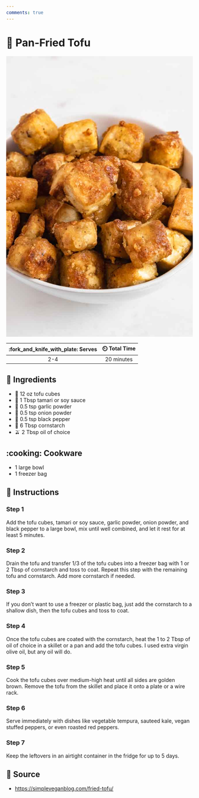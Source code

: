 ```yaml
---
comments: true
---
```

# :butter: Pan-Fried Tofu

![Pan-Fried Tofu](../../assets/images/pan-fried-tofu.jpg)

| :fork_and_knife_with_plate: Serves | :timer_clock: Total Time |
|:----------------------------------:|:-----------------------: |
| 2-4 | 20 minutes |

## :salt: Ingredients

- :butter: 12 oz tofu cubes
- :takeout_box: 1 Tbsp tamari or soy sauce
- :garlic: 0.5 tsp garlic powder
- :onion: 0.5 tsp onion powder
- :salt: 0.5 tsp black pepper
- :corn: 6 Tbsp cornstarch
- :olive: 2 Tbsp oil of choice

## :cooking: Cookware

- 1 large bowl
- 1 freezer bag

## :pencil: Instructions

### Step 1

Add the tofu cubes, tamari or soy sauce, garlic powder, onion powder, and black pepper to a large bowl, mix until well
combined, and let it rest for at least 5 minutes.

### Step 2

Drain the tofu and transfer 1/3 of the tofu cubes into a freezer bag with 1 or 2 Tbsp of cornstarch and toss to coat.
Repeat this step with the remaining tofu and cornstarch. Add more cornstarch if needed.

### Step 3

If you don’t want to use a freezer or plastic bag, just add the cornstarch to a shallow dish, then the tofu cubes and
toss to coat.

### Step 4

Once the tofu cubes are coated with the cornstarch, heat the 1 to 2 Tbsp of oil of choice in a skillet or a pan and add
the tofu cubes. I used extra virgin olive oil, but any oil will do.

### Step 5

Cook the tofu cubes over medium-high heat until all sides are golden brown. Remove the tofu from the skillet and place
it onto a plate or a wire rack.

### Step 6

Serve immediately with dishes like vegetable tempura, sauteed kale, vegan stuffed peppers, or even roasted red peppers.

### Step 7

Keep the leftovers in an airtight container in the fridge for up to 5 days.

## :link: Source

- <https://simpleveganblog.com/fried-tofu/>
